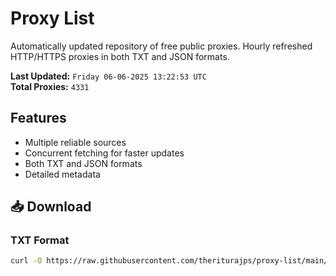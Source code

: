 # Proxy List

Automatically updated repository of free public proxies. Hourly refreshed HTTP/HTTPS proxies in both TXT and JSON formats.

**Last Updated:** `Friday 06-06-2025 13:22:53 UTC`  
**Total Proxies:** `4331`

## Features
- Multiple reliable sources
- Concurrent fetching for faster updates
- Both TXT and JSON formats
- Detailed metadata

## 📥 Download

### TXT Format
```bash
curl -O https://raw.githubusercontent.com/theriturajps/proxy-list/main/proxies.txt